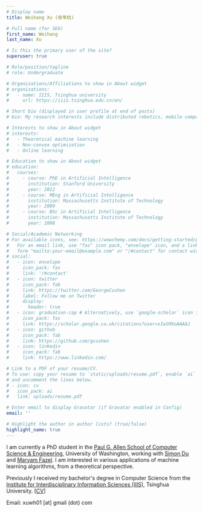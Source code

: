 ```yaml
---
# Display name
title: Weihang Xu (徐苇杭)

# Full name (for SEO)
first_name: Weihang
last_name: Xu

# Is this the primary user of the site?
superuser: true

# Role/position/tagline
# role: Undergraduate

# Organizations/Affiliations to show in About widget
# organizations:
#   - name: IIIS, Tsinghua university
#     url: https://iiis.tsinghua.edu.cn/en/

# Short bio (displayed in user profile at end of posts)
# bio: My research interests include distributed robotics, mobile computing and programmable matter.

# Interests to show in About widget
# interests:
#   - Theoretical machine learning
#   - Non-convex optimization
#   - Online learning

# Education to show in About widget
# education:
#   courses:
#     - course: PhD in Artificial Intelligence
#       institution: Stanford University
#       year: 2012
#     - course: MEng in Artificial Intelligence
#       institution: Massachusetts Institute of Technology
#       year: 2009
#     - course: BSc in Artificial Intelligence
#       institution: Massachusetts Institute of Technology
#       year: 2008

# Social/Academic Networking
# For available icons, see: https://wowchemy.com/docs/getting-started/page-builder/#icons
#   For an email link, use "fas" icon pack, "envelope" icon, and a link in the
#   form "mailto:your-email@example.com" or "/#contact" for contact widget.
# social:
#   - icon: envelope
#     icon_pack: fas
#     link: '/#contact'
#   - icon: twitter
#     icon_pack: fab
#     link: https://twitter.com/GeorgeCushen
#     label: Follow me on Twitter
#     display:
#       header: true
#   - icon: graduation-cap # Alternatively, use `google-scholar` icon from `ai` icon pack
#     icon_pack: fas
#     link: https://scholar.google.co.uk/citations?user=sIwtMXoAAAAJ
#   - icon: github
#     icon_pack: fab
#     link: https://github.com/gcushen
#   - icon: linkedin
#     icon_pack: fab
#     link: https://www.linkedin.com/

# Link to a PDF of your resume/CV.
# To use: copy your resume to `static/uploads/resume.pdf`, enable `ai` icons in `params.yaml`,
# and uncomment the lines below.
# - icon: cv
#   icon_pack: ai
#   link: uploads/resume.pdf

# Enter email to display Gravatar (if Gravatar enabled in Config)
email: ''

# Highlight the author in author lists? (true/false)
highlight_name: true
---
```

I am currently a PhD student in the [Paul G. Allen School of Computer Science & Engineering](https://www.cs.washington.edu/), University of Washington, working with [Simon Du](https://simonshaoleidu.com/) and [Maryam Fazel](https://people.ece.uw.edu/fazel_maryam/). I am interested in various applications of machine learning algorithms, from a theoretical perspective.

Previously I received my bachelor's degree in Computer Science from the [Institute for Interdisciplinary Information Sciences (IIIS)](https://iiis.tsinghua.edu.cn/en/), Tsinghua University.  [<a href="uploads/CV.pdf">CV</a>]

Email: xuwh01 [at] gmail (dot) com 



